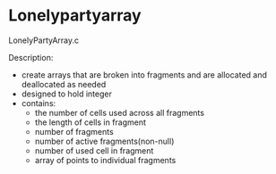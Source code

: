 # Lonelypartyarray
LonelyPartyArray.c

Description:
- create arrays that are broken into fragments and are allocated and deallocated as needed
- designed to hold integer
- contains:
	- the number of cells used across all fragments
	- the length of cells in fragment
	- number of fragments
	- number of active fragments(non-null)
	- number of used cell in fragment
	- array of points to individual fragments
	
	
